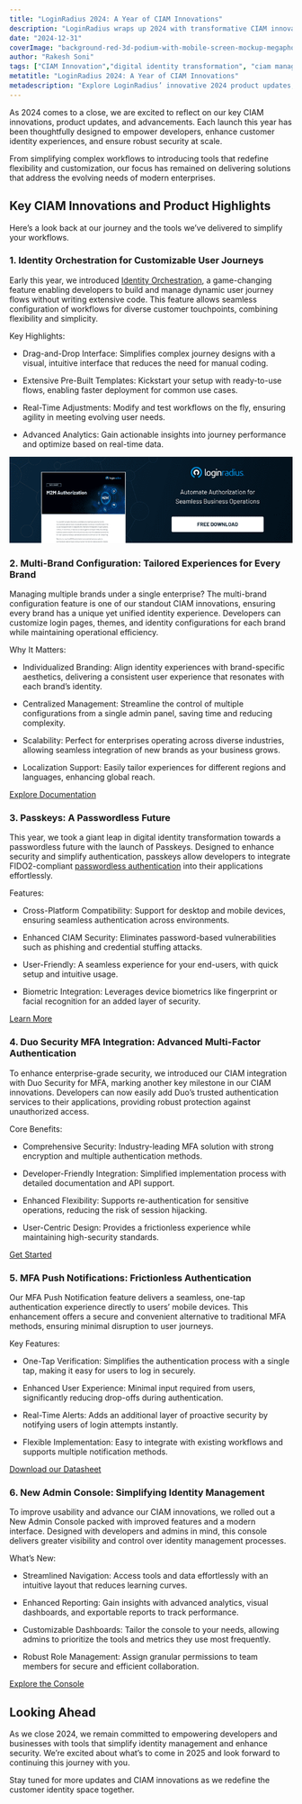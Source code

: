 ```yaml
---
title: "LoginRadius 2024: A Year of CIAM Innovations"
description: "LoginRadius wraps up 2024 with transformative CIAM innovations for developers. From Identity Orchestration and Multi-Brand Configuration to Passkeys and a new Admin Console, explore tools designed to simplify workflows and enhance security."
date: "2024-12-31"
coverImage: "background-red-3d-podium-with-mobile-screen-mockup-megaphone.jpg"
author: "Rakesh Soni"
tags: ["CIAM Innovation","digital identity transformation", "ciam management​", "ciam security​", "ciam technology", "ciam integration​"]
metatitle: "LoginRadius 2024: A Year of CIAM Innovations"
metadescription: "Explore LoginRadius’ innovative 2024 product updates, from Passkeys to MFA and a new Admin Console, redefining CIAM innovations."
---
```



As 2024 comes to a close, we are excited to reflect on our key CIAM innovations, product updates, and advancements. Each launch this year has been thoughtfully designed to empower developers, enhance customer identity experiences, and ensure robust security at scale.

From simplifying complex workflows to introducing tools that redefine flexibility and customization, our focus has remained on delivering solutions that address the evolving needs of modern enterprises.

## Key CIAM Innovations and Product Highlights

Here’s a look back at our journey and the tools we’ve delivered to simplify your workflows.

### 1. Identity Orchestration for Customizable User Journeys

Early this year, we introduced [Identity Orchestration](https://www.loginradius.com/platforms/identity-and-orchestration), a game-changing feature enabling developers to build and manage dynamic user journey flows without writing extensive code. This feature allows seamless configuration of workflows for diverse customer touchpoints, combining flexibility and simplicity.

Key Highlights:

-   Drag-and-Drop Interface: Simplifies complex journey designs with a visual, intuitive interface that reduces the need for manual coding.
    
-   Extensive Pre-Built Templates: Kickstart your setup with ready-to-use flows, enabling faster deployment for common use cases.
    
-   Real-Time Adjustments: Modify and test workflows on the fly, ensuring agility in meeting evolving user needs.
    
-   Advanced Analytics: Gain actionable insights into journey performance and optimize based on real-time data.

[![Identity Orchestration by LoginRadius](cta.png)](https://www.loginradius.com/resource/datasheet/identity-orchestration-workflow/)

### 2. Multi-Brand Configuration: Tailored Experiences for Every Brand

Managing multiple brands under a single enterprise? The multi-brand configuration feature is one of our standout CIAM innovations, ensuring every brand has a unique yet unified identity experience. Developers can customize login pages, themes, and identity configurations for each brand while maintaining operational efficiency.

Why It Matters:

-   Individualized Branding: Align identity experiences with brand-specific aesthetics, delivering a consistent user experience that resonates with each brand’s identity.
    
-   Centralized Management: Streamline the control of multiple configurations from a single admin panel, saving time and reducing complexity.
    
-   Scalability: Perfect for enterprises operating across diverse industries, allowing seamless integration of new brands as your business grows.
    
-   Localization Support: Easily tailor experiences for different regions and languages, enhancing global reach.
    

[Explore Documentation](https://www.loginradius.com/docs/libraries/identity-experience-framework/multi-branding-configuration/)

### 3. Passkeys: A Passwordless Future

This year, we took a giant leap in digital identity transformation towards a passwordless future with the launch of Passkeys. Designed to enhance security and simplify authentication, passkeys allow developers to integrate FIDO2-compliant [passwordless authentication](https://www.loginradius.com/products/passwordless) into their applications effortlessly.

Features:

-   Cross-Platform Compatibility: Support for desktop and mobile devices, ensuring seamless authentication across environments.
    
-   Enhanced CIAM Security: Eliminates password-based vulnerabilities such as phishing and credential stuffing attacks.
    
-   User-Friendly: A seamless experience for your end-users, with quick setup and intuitive usage.
    
-   Biometric Integration: Leverages device biometrics like fingerprint or facial recognition for an added layer of security.
    

[Learn More](https://www.loginradius.com/products/passkeys)

### 4. Duo Security MFA Integration: Advanced Multi-Factor Authentication

To enhance enterprise-grade security, we introduced our CIAM integration with Duo Security for MFA, marking another key milestone in our CIAM innovations. Developers can now easily add Duo’s trusted authentication services to their applications, providing robust protection against unauthorized access.

Core Benefits:

-   Comprehensive Security: Industry-leading MFA solution with strong encryption and multiple authentication methods.
    
-   Developer-Friendly Integration: Simplified implementation process with detailed documentation and API support.
    
-   Enhanced Flexibility: Supports re-authentication for sensitive operations, reducing the risk of session hijacking.
    
-   User-Centric Design: Provides a frictionless experience while maintaining high-security standards.
    

[Get Started](https://www.loginradius.com/docs/api/v2/customer-identity-api/multi-factor-authentication/duo-security-authenticator/mfa-re-authentication-by-duo-security-authenticator/)

### 5. MFA Push Notifications: Frictionless Authentication

Our MFA Push Notification feature delivers a seamless, one-tap authentication experience directly to users’ mobile devices. This enhancement offers a secure and convenient alternative to traditional MFA methods, ensuring minimal disruption to user journeys.

Key Features:

-   One-Tap Verification: Simplifies the authentication process with a single tap, making it easy for users to log in securely.
    
-   Enhanced User Experience: Minimal input required from users, significantly reducing drop-offs during authentication.
    
-   Real-Time Alerts: Adds an additional layer of proactive security by notifying users of login attempts instantly.
    
-   Flexible Implementation: Easy to integrate with existing workflows and supports multiple notification methods.
    

[Download our Datasheet](https://www.loginradius.com/resource/datasheet/push-notification-mfa)

### 6. New Admin Console: Simplifying Identity Management

To improve usability and advance our CIAM innovations, we rolled out a New Admin Console packed with improved features and a modern interface. Designed with developers and admins in mind, this console delivers greater visibility and control over identity management processes.

What’s New:

-   Streamlined Navigation: Access tools and data effortlessly with an intuitive layout that reduces learning curves.
    
-   Enhanced Reporting: Gain insights with advanced analytics, visual dashboards, and exportable reports to track performance.
    
-   Customizable Dashboards: Tailor the console to your needs, allowing admins to prioritize the tools and metrics they use most frequently.
    
-   Robust Role Management: Assign granular permissions to team members for secure and efficient collaboration.
    

[Explore the Console](https://www.loginradius.com/updates/2024/01/05/admin-console-release-25-11-5/)

## Looking Ahead

As we close 2024, we remain committed to empowering developers and businesses with tools that simplify identity management and enhance security. We’re excited about what’s to come in 2025 and look forward to continuing this journey with you.

Stay tuned for more updates and CIAM innovations as we redefine the customer identity space together.
